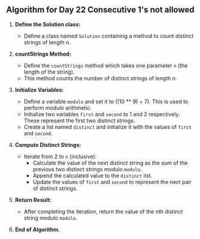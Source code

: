 ## Algorithm for Day 22 **Consecutive 1's not allowed**

1. **Define the Solution class:**
   - Define a class named `Solution` containing a method to count distinct strings of length n.

2. **countStrings Method:**
   - Define the `countStrings` method which takes one parameter `n` (the length of the string).
   - This method counts the number of distinct strings of length n.

3. **Initialize Variables:**
   - Define a variable `modulo` and set it to ((10 ** 9) + 7). This is used to perform modulo arithmetic.
   - Initialize two variables `first` and `second` to 1 and 2 respectively. These represent the first two distinct strings.
   - Create a list named `distinct` and initialize it with the values of `first` and `second`.

4. **Compute Distinct Strings:**
   - Iterate from 2 to `n` (inclusive):
     - Calculate the value of the next distinct string as the sum of the previous two distinct strings modulo `modulo`.
     - Append the calculated value to the `distinct` list.
     - Update the values of `first` and `second` to represent the next pair of distinct strings.

5. **Return Result:**
   - After completing the iteration, return the value of the nth distinct string modulo `modulo`.

6. **End of Algorithm.**

